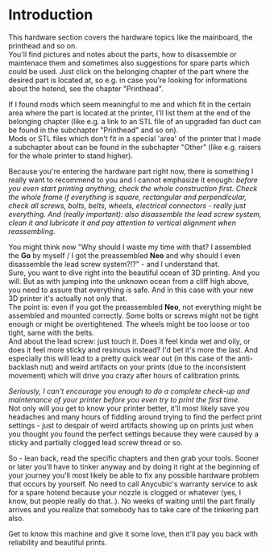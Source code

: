 <link rel=”manifest” href=”docs/manifest.webmanifest”>

# Introduction
This hardware section covers the hardware topics like the mainboard, the printhead and so on.  
You'll find pictures and notes about the parts, how to disassemble or maintenace them and sometimes also suggestions for spare parts which could be used. Just click on the belonging chapter of the part where the desired part is located at, so e.g. in case you're looking for informations about the hotend, see the chapter "Printhead".  

If I found mods which seem meaningful to me and which fit in the certain area where the part is located at the printer, I'll list them at the end of the belonging chapter (like e.g. a link to an STL file of an upgraded fan duct can be found in the subchapter "Printhead" and so on).  
Mods or STL files which don't fit in a special 'area' of the printer that I made a subchapter about can be found in the subchapter "Other" (like e.g. raisers for the whole printer to stand higher).  
  
Because you're entering the hardware part right now, there is something I really want to recommend to you and I cannot emphasize it enough: 
*before you even start printing anything, check the whole construction first. Check the whole frame if everything is square, rectangular and perpendicular, check all screws, bolts, belts, wheels, electrical connectors - really just everything. And (really important): also disassemble the lead screw system, clean it and lubricate it and pay attention to vertical alignment when reassembling.*   
  
You might think now "Why should I waste my time with that? I assembled the **Go** by myself / I got the preassembled **Neo** and why should I even disassemble the lead screw system?!?" - and I understand that.  
Sure, you want to dive right into the beautiful ocean of 3D printing. And you will. But as with jumping into the unknown ocean from a cliff high above, you need to assure that everything is safe. And in this case with your new 3D printer it's actually not only that.  
The point is: even if you got the preassembled **Neo**, not everything might be assembled and mounted correctly. Some bolts or screws might not be tight enough or might be overtightened. The wheels might be too loose or too tight, same with the belts.  
And about the lead screw: just touch it. Does it feel kinda wet and oily, or does it feel more sticky and resinous instead? I'd bet it's more the last. And especially this will lead to a pretty quick wear out (in this case of the anti-backlash nut) and weird artifacts on your prints (due to the inconsistent movement) which will drive you crazy after hours of calibration prints.  

*Seriously, I can't encourage you enough to do a complete check-up and maintenance of your printer before you even try to print the first time.*    
Not only will you get to know your printer better, it'll most likely save you headaches and many hours of fiddling around trying to find the perfect print settings - just to despair of weird artifacts showing up on prints just when you thought you found the perfect settings because they were caused by a sticky and partially clogged lead screw thread or so.  

So - lean back, read the specific chapters and then grab your tools. Sooner or later you'll have to tinker anyway and by doing it right at the beginning of your journey you'll most likely be able to fix any possible hardware problem that occurs by yourself. No need to call Anycubic's warranty service to ask for a spare hotend because your nozzle is clogged or whatever (yes, I know, but people really do that..). No weeks of waiting until the part finally arrives and you realize that somebody has to take care of the tinkering part also.  
  
Get to know this machine and give it some love, then it'll pay you back with reliability and beautiful prints.    
  
